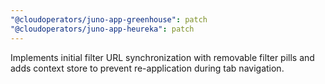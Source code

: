 ```yaml
---
"@cloudoperators/juno-app-greenhouse": patch
"@cloudoperators/juno-app-heureka": patch
---
```


Implements initial filter URL synchronization with removable filter pills and adds context store to prevent re-application during tab navigation.
